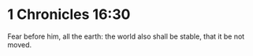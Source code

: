 # 1 Chronicles 16:30

Fear before him, all the earth: the world also shall be stable, that it be not moved.